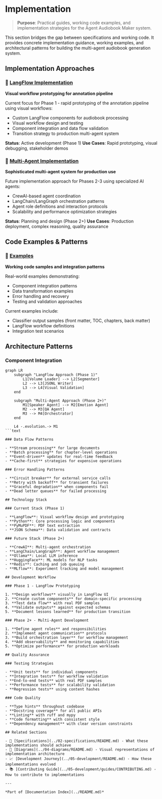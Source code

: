 # Implementation

> **Purpose**: Practical guides, working code examples, and implementation strategies for the Agent Audiobook Maker system.

This section bridges the gap between specifications and working code. It provides concrete implementation guidance, working examples, and architectural patterns for building the multi-agent audiobook generation system.

## Implementation Approaches

### 🎨 [LangFlow Implementation](langflow/README.md)

**Visual workflow prototyping for annotation pipeline**

Current focus for Phase 1 - rapid prototyping of the annotation pipeline using visual workflows:

- Custom LangFlow components for audiobook processing
- Visual workflow design and testing
- Component integration and data flow validation
- Transition strategy to production multi-agent system

**Status**: Active development (Phase 1) **Use Cases**: Rapid prototyping, visual debugging, stakeholder demos

### 🤖 [Multi-Agent Implementation](multi-agent/README.md)

**Sophisticated multi-agent system for production use**

Future implementation approach for Phases 2-3 using specialized AI agents:

- CrewAI-based agent coordination
- LangChain/LangGraph orchestration patterns
- Agent role definitions and interaction protocols
- Scalability and performance optimization strategies

**Status**: Planning and design (Phase 2+) **Use Cases**: Production deployment, complex reasoning, quality assurance

## Code Examples & Patterns

### 📁 [Examples](examples/)

**Working code samples and integration patterns**

Real-world examples demonstrating:

- Component integration patterns
- Data transformation examples
- Error handling and recovery
- Testing and validation approaches

Current examples include:

- Classifier output samples (front matter, TOC, chapters, back matter)
- LangFlow workflow definitions
- Integration test scenarios

## Architecture Patterns

### Component Integration

````mermaid
graph LR
    subgraph "LangFlow Approach (Phase 1)"
        L1[Volume Loader] --> L2[Segmenter]
        L2 --> L3[JSONL Writer]
        L3 --> L4[Visual Validation]
    end

    subgraph "Multi-Agent Approach (Phase 2+)"
        M1[Speaker Agent] --> M2[Emotion Agent]
        M2 --> M3[QA Agent]
        M3 --> M4[Orchestrator]
    end

    L4 -.evolution.-> M1
```text

### Data Flow Patterns

- **Stream processing** for large documents
- **Batch processing** for chapter-level operations
- **Event-driven** updates for real-time feedback
- **Cache-first** strategies for expensive operations

### Error Handling Patterns

- **Circuit breaker** for external service calls
- **Retry with backoff** for transient failures
- **Graceful degradation** when components fail
- **Dead letter queues** for failed processing

## Technology Stack

### Current Stack (Phase 1)

- **LangFlow**: Visual workflow design and prototyping
- **Python**: Core processing logic and components
- **PyMuPDF**: PDF text extraction
- **JSON Schema**: Data validation and contracts

### Future Stack (Phase 2+)  

- **CrewAI**: Multi-agent orchestration
- **LangChain/LangGraph**: Agent workflow management
- **Ollama**: Local LLM inference
- **HuggingFace**: ML models for NLP tasks
- **Redis**: Caching and job queuing
- **MLflow**: Experiment tracking and model management

## Development Workflow

### Phase 1 - LangFlow Prototyping

1. **Design workflows** visually in LangFlow UI
2. **Create custom components** for domain-specific processing
3. **Test data flow** with real PDF samples
4. **Validate outputs** against expected schemas
5. **Document lessons learned** for production transition

### Phase 2+ - Multi-Agent Development

1. **Define agent roles** and responsibilities
2. **Implement agent communication** protocols
3. **Build orchestration layer** for workflow management
4. **Add observability** and monitoring capabilities
5. **Optimize performance** for production workloads

## Quality Assurance

### Testing Strategies

- **Unit tests** for individual components
- **Integration tests** for workflow validation
- **End-to-end tests** with real PDF samples
- **Performance tests** for scalability validation
- **Regression tests** using content hashes

### Code Quality

- **Type hints** throughout codebase
- **Docstring coverage** for all public APIs
- **Linting** with ruff and mypy
- **Code formatting** with consistent style
- **Dependency management** with clear version constraints

## Related Sections

- 📝 [Specifications](../02-specifications/README.md) - What these implementations should achieve
- 🎨 [Diagrams](../04-diagrams/README.md) - Visual representations of implementation architecture
- 📈 [Development Journey](../05-development/README.md) - How these implementations evolved
- 📚 [Contributing Guide](../05-development/guides/CONTRIBUTING.md) - How to contribute to implementations

---

*Part of [Documentation Index](../README.md)*
````
